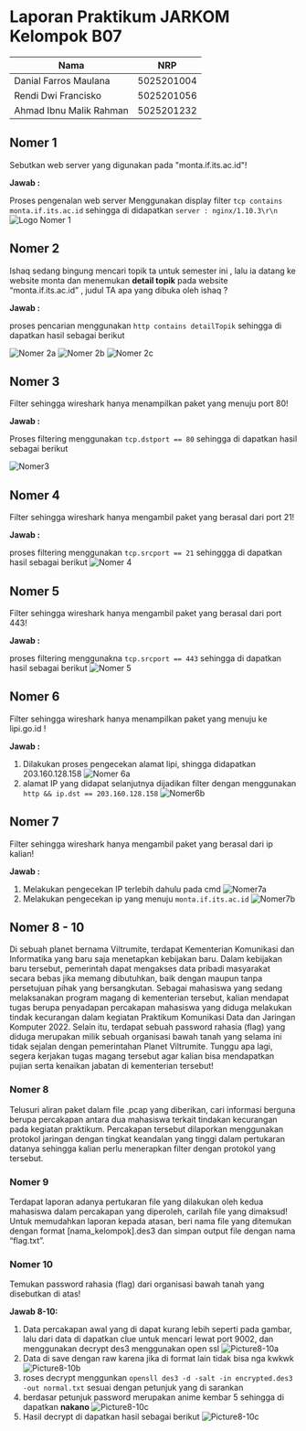 # Laporan Praktikum JARKOM Kelompok B07 #

| Nama                      | NRP           |
| ------------------------- | ------------- |
| Danial Farros Maulana     | 5025201004    |
| Rendi Dwi Francisko       | 5025201056    |
| Ahmad Ibnu Malik Rahman   | 5025201232    |

## Nomer 1 ##
Sebutkan web server yang digunakan pada "monta.if.its.ac.id"! 

**Jawab :**

Proses pengenalan web server Menggunakan display filter ``tcp contains monta.if.its.ac.id`` sehingga di didapatkan ``server : nginx/1.10.3\r\n``
![Logo Nomer 1](/src/img/nomer1.png)

## Nomer 2 ##
Ishaq sedang bingung mencari topik ta untuk semester ini , lalu ia datang ke website monta dan menemukan **detail topik** pada website “monta.if.its.ac.id” , judul TA apa yang dibuka oleh ishaq ? 

**Jawab :**

proses pencarian menggunakan ``http contains detailTopik`` sehingga di dapatkan hasil sebagai berikut

![Nomer 2a](/src/img/nomer2.png)
![Nomer 2b](/src/img/nomer2b.png)
![Nomer 2c](/src/img/nomer2c.png)


## Nomer 3 ##

Filter sehingga wireshark hanya menampilkan paket yang menuju port 80! 

**Jawab :**

Proses filtering menggunakan ``tcp.dstport == 80`` sehingga di dapatkan hasil sebagai berikut

![Nomer3](/src/img/nomer3.png)

## Nomer 4 ##

Filter sehingga wireshark hanya mengambil paket yang berasal dari port 21!

**Jawab :**

proses filtering menggunakan ``tcp.srcport == 21`` sehinggga di dapatkan hasil sebagai berikut 
![Nomer 4](/src/img/nomer4.png)

## Nomer 5 ##

Filter sehingga wireshark hanya mengambil paket yang berasal dari port 443!

**Jawab :**

proses filtering menggunakna ``tcp.srcport == 443`` sehingga di dapatkan hasil sebagai berikut
![Nomer 5](/src/img/nomer5.png)

## Nomer 6 ##

Filter sehingga wireshark hanya menampilkan paket yang menuju ke lipi.go.id !

**Jawab :**

1. Dilakukan proses pengecekan alamat lipi, shingga didapatkan 203.160.128.158
    ![Nomer 6a](/src/img/Picture6a.png)
2. alamat IP yang didapat selanjutnya dijadikan filter dengan menggunakan ``http && ip.dst == 203.160.128.158``
   ![Nomer6b](/src/img/Picture6b.png)

## Nomer 7 ##

Filter sehingga wireshark hanya mengambil paket yang berasal dari ip kalian!

**Jawab :**

1. Melakukan pengecekan IP terlebih dahulu pada cmd
   ![Nomer7a](/src/img/Picture7a.png)
2. Melakukan pengecekan ip yang menuju ``monta.if.its.ac.id``
   ![Nomer7b](/src/img/Picture7b.png)

## Nomer 8 - 10 ##

Di sebuah planet bernama Viltrumite, terdapat Kementerian Komunikasi dan Informatika yang baru saja menetapkan kebijakan baru. Dalam kebijakan baru tersebut, pemerintah dapat mengakses data pribadi masyarakat secara bebas jika memang dibutuhkan, baik dengan maupun tanpa persetujuan pihak yang bersangkutan. Sebagai mahasiswa yang sedang melaksanakan program magang di kementerian tersebut, kalian mendapat tugas berupa penyadapan percakapan mahasiswa yang diduga melakukan tindak kecurangan dalam kegiatan Praktikum Komunikasi Data dan Jaringan Komputer 2022. Selain itu, terdapat sebuah password rahasia (flag) yang diduga merupakan milik sebuah organisasi bawah tanah yang selama ini tidak sejalan dengan pemerintahan Planet Viltrumite. Tunggu apa lagi, segera kerjakan tugas magang tersebut agar kalian bisa mendapatkan pujian serta kenaikan jabatan di kementerian tersebut!

### Nomer 8 ###
Telusuri aliran paket dalam file .pcap yang diberikan, cari informasi berguna berupa percakapan antara dua mahasiswa terkait tindakan kecurangan pada kegiatan praktikum. Percakapan tersebut dilaporkan menggunakan protokol jaringan dengan tingkat keandalan yang tinggi dalam pertukaran datanya sehingga kalian perlu menerapkan filter dengan protokol yang tersebut.
### Nomer 9 ###
Terdapat laporan adanya pertukaran file yang dilakukan oleh kedua mahasiswa dalam percakapan yang diperoleh, carilah file yang dimaksud! Untuk memudahkan laporan kepada atasan, beri nama file yang ditemukan dengan format [nama_kelompok].des3 dan simpan output file dengan nama “flag.txt”.
### Nomer 10 ###
Temukan password rahasia (flag) dari organisasi bawah tanah yang disebutkan di atas!

**Jawab 8-10:**
1. Data percakapan awal yang di dapat kurang lebih seperti pada gambar, lalu dari data di dapatkan clue untuk mencari lewat port 9002, dan menggunakan decrypt des3 menggunakan open ssl
   ![Picture8-10a](/src/img/Picture8-10a.png)
2. Data di save dengan raw karena jika di format lain tidak bisa nga kwkwk
   ![Picture8-10b](/src/img/Picture8-10b.png)
3. roses decrypt menggunkan ``opensll des3 -d -salt -in encrypted.des3 -out normal.txt`` sesuai dengan petunjuk yang di sarankan
4. berdasar petunjuk password merupakan anime kembar 5 sehingga di dapatkan **nakano**
   ![Picture8-10c](/src/img/Picture8-10c.png)
5. Hasil decrypt di dapatkan hasil sebagai berikut 
   ![Picture8-10c](/src/img/Picture8-10d.png)

 	

